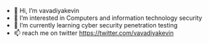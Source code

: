 - 👋 Hi, I’m vavadiyakevin
- 👀 I’m interested in Computers and information technology  security
- 🌱 I’m currently learning cyber security penetration testing
- 📫 reach me on twitter https://twitter.com/vavadiyakevin
